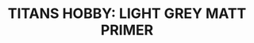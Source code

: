 ---
title: "TITANS HOBBY:  LIGHT GREY MATT PRIMER"
price: 0 
desc: ""
img_path: "/assets/img/TTH102.jpg"
brand: AMMO
available: true
special_offer: false
new: false
soon: false
cat: "ALCLAD-II-METALIC-BOJE"
subcat: "ALC-Titans-AMMO-400mL"
subsubcat: ""
---